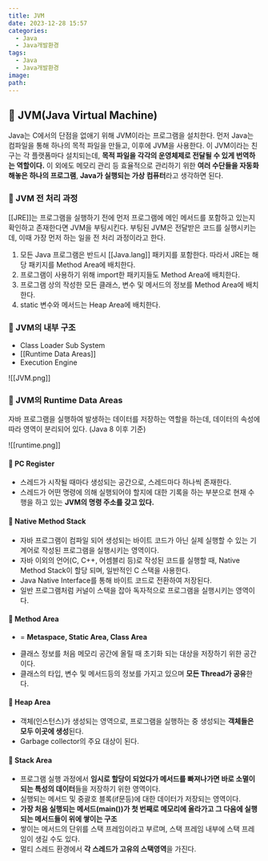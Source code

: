 ```yaml
---
title: JVM
date: 2023-12-28 15:57
categories:
  - Java
  - Java개발환경
tags:
  - Java
  - Java개발환경
image: 
path:
---
```


## 🌈 JVM(Java Virtual Machine)
Java는 C에서의 단점을 없애기 위해 JVM이라는 프로그램을 설치한다. 먼저 Java는 컴파일을 통해 하나의 목적 파일을 만들고, 이후에 JVM을 사용한다. 이 JVM이라는 친구는 각 플랫폼마다 설치되는데, **목적 파일을 각각의 운영체제로 전달될 수 있게 번역하는 역할이다.** 이 외에도 메모리 관리 등 효율적으로 관리하기 위한 **여러 수단들을 자동화해놓은 하나의 프로그램**, **Java가 실행되는 가상 컴퓨터**라고 생각하면 된다.

### 📌 JVM 전 처리 과정
[[JRE]]는 프로그램을 실행하기 전에 먼저 프로그램에 메인 메서드를 포함하고 있는지 확인하고 존재한다면 JVM을 부팅시킨다. 부팅된 JVM은 전달받은 코드를 실행시키는데, 이때 가장 먼저 하는 일을 전 처리 과정이라고 한다.

1. 모든 Java 프로그램은 반드시 [[Java.lang]] 패키지를 포함한다. 따라서 JRE는 해당 패키지를 Method Area에 배치한다.
2. 프로그램이 사용하기 위해 import한 패키지들도 Method Area에 배치한다.
3. 프로그램 상의 작성한 모든 클래스, 변수 및 메서드의 정보를 Method Area에 배치한다.
4. static 변수와 메서드는 Heap Area에 배치한다.

### 📌 JVM의 내부 구조
+ Class Loader Sub System
+ [[Runtime Data Areas]]
+ Execution Engine

![[JVM.png]]

### 📌 JVM의 Runtime Data Areas
자바 프로그램을 실행하여 발생하는 데이터를 저장하는 역할을 하는데, 데이터의 속성에 따라 영역이 분리되어 있다. (Java 8 이후 기준)

![[runtime.png]]

#### 🧶 PC Register
- 스레드가 시작될 때마다 생성되는 공간으로, 스레드마다 하나씩 존재한다.
- 스레드가 어떤 명령에 의해 실행되어야 할지에 대한 기록을 하는 부분으로 현재 수행을 하고 있는 **JVM의 명령 주소를 갖고 있다.**

#### 🧶 Native Method Stack
- 자바 프로그램이 컴파일 되어 생성되는 바이트 코드가 아닌 실제 실행할 수 있는 기계어로 작성된 프로그램을 실행시키는 영역이다.
- 자바 이외의 언어(C, C++, 어셈블리 등)로 작성된 코드를 실행할 때, Native Method Stack이 할당 되며, 일반적인 C 스택을 사용한다.
- Java Native Interface를 통해 바이트 코드로 전환하여 저장된다.
- 일반 프로그램처럼 커널이 스택을 잡아 독자적으로 프로그램을 실행시키는 영역이다.

#### 🧶 Method Area
+ = **Metaspace, Static Area, Class Area**
- 클래스 정보를 처음 메모리 공간에 올릴 때 초기화 되는 대상을 저장하기 위한 공간이다.
- 클래스의 타입, 변수 및 메서드등의 정보를 가지고 있으며 **모든 Thread가 공유**한다.

#### 🧶 Heap Area
+ 객체(인스턴스)가 생성되는 영역으로, 프로그램을 실행하는 중 생성되는 **객체들은 모두 이곳에 생성**된다.
+ Garbage collector의 주요 대상이 된다.

#### 🧶 Stack Area
+ 프로그램 실행 과정에서 **임시로 할당이 되었다가 메서드를 빠져나가면 바로 소멸이 되는 특성의 데이터**들을 저장하기 위한 영역이다.
+ 실행되는 메서드 및 중괄호 블록(if문등)에 대한 데이터가 저장되는 영역이다.
+ **가장 처음 실행되는 메서드(main())가 첫 번째로 메모리에 올라가고 그 다음에 실행되는 메서드들이 위에 쌓이는 구조**
+ 쌓이는 메서드의 단위를 스택 프레임이라고 부르며, 스택 프레임 내부에 스택 프레임이 생길 수도 있다.
+ 멀티 스레드 환경에서 **각 스레드가 고유의 스택영역**을 가진다.